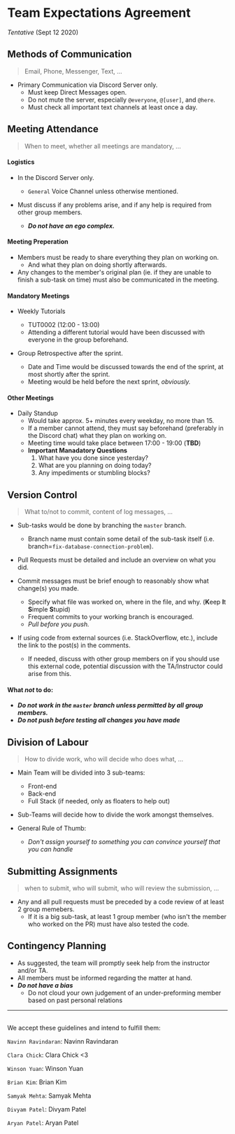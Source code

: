 # Team Expectations Agreement 
*Tentative* (Sept 12 2020)

## Methods of Communication
> Email, Phone, Messenger, Text, ...

- Primary Communication via Discord Server only.
  - Must keep Direct Messages open.
  - Do not mute the server, especially `@everyone`, `@[user]`, and `@here`.
  - Must check all important text channels at least once a day.

## Meeting Attendance
> When to meet, whether all meetings are mandatory, ...

#### Logistics

- In the Discord Server only.
  - `General` Voice Channel unless otherwise mentioned.

- Must discuss if any problems arise, and if any help is required from other group members.
  - **_Do not have an ego complex._**

#### Meeting Preperation

- Members must be ready to share everything they plan on working on.
  - And what they plan on doing shortly afterwards.
- Any changes to the member's original plan (ie. if they are unable to finish a sub-task on time) must also be communicated in the meeting.

#### Mandatory Meetings

- Weekly Tutorials
  - TUT0002 (12:00 - 13:00)
  - Attending a different tutorial would have been discussed with everyone in the group beforehand.
  
- Group Retrospective after the sprint.
  - Date and Time would be discussed towards the end of the sprint, at most shortly after the sprint.
  - Meeting would be held before the next sprint, *obviously.*

#### Other Meetings

- Daily Standup 
  - Would take approx. 5+ minutes every weekday, no more than 15.
  - If a member cannot attend, they must say beforehand (preferably in the Discord chat) what they plan on working on.
  - Meeting time would take place between 17:00 - 19:00 (**TBD**)
  - **Important Manadatory Questions**
      1. What have you done since yesterday?
      2. What are you planning on doing today?
      3. Any impediments or stumbling blocks?

## Version Control
> What to/not to commit, content of log messages, ...

- Sub-tasks would be done by branching the `master` branch.
  - Branch name must contain some detail of the sub-task itself (i.e. branch=`fix-database-connection-problem`).

- Pull Requests must be detailed and include an overview on what you did.
- Commit messages must be brief enough to reasonably show what change(s) you made.
  - Specify what file was worked on, where in the file, and why. (**K**eep **I**t **S**imple **S**tupid)
  - Frequent commits to your working branch is encouraged.
  - *Pull before you push.*

- If using code from external sources (i.e. StackOverflow, etc.), include the link to the post(s) in the comments.
  - If needed, discuss with other group members on if you should use this external code, potential discussion with the TA/Instructor could arise from this.

#### What **_not_** to do:

- **_Do not work in the `master` branch unless permitted by all group members._**
- **_Do not push before testing all changes you have made_**


## Division of Labour
> How to divide work, who will decide who does what, ...

- Main Team will be divided into 3 sub-teams:
  - Front-end
  - Back-end
  - Full Stack (if needed, only as floaters to help out)

- Sub-Teams will decide how to divide the work amongst themselves.

- General Rule of Thumb:
  - *Don't assign yourself to something you can convince yourself that you can handle*

## Submitting Assignments
> when to submit, who will submit, who will review the submission, ...

- Any and all pull requests must be preceded by a code review of at least 2 group memebers.
  - If it is a big sub-task, at least 1 group member (who isn't the member who worked on the PR) must have also tested the code.

## Contingency Planning

- As suggested, the team will promptly seek help from the instructor and/or TA. 
- All members must be informed regarding the matter at hand.
- **_Do not have a bias_**
  - Do not cloud your own judgement of an under-preforming member based on past personal relations 


--------------------------------------------------------------------------------------------------------
​              
We accept these guidelines and intend to fulfill them:

`Navinn Ravindaran`: Navinn Ravindaran

`Clara Chick`: Clara Chick <3

`Winson Yuan`: Winson Yuan 

`Brian Kim`: Brian Kim  

`Samyak Mehta`: Samyak Mehta

`Divyam Patel`: Divyam Patel 

`Aryan Patel`: Aryan Patel
